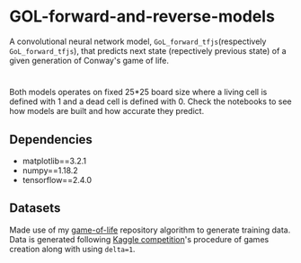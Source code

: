 # GOL-forward-and-reverse-models
A convolutional neural network model, `GoL_forward_tfjs`(respectively `GoL_forward_tfjs`), that predicts next state (repectively previous state) of a given generation of Conway's game of life.
#
Both models operates on fixed 25*25 board size where a living cell is defined with 1 and a dead cell is defined with 0. Check the notebooks to see how models are built and how accurate they predict.

## Dependencies
  - matplotlib==3.2.1
  - numpy==1.18.2
  - tensorflow==2.4.0

## Datasets
Made use of my [game-of-life](https://github.com/ezzakri-anas/game-of-life) repository algorithm to generate training data. Data is generated following [Kaggle competition](https://www.kaggle.com/c/conway-s-reverse-game-of-life/data)'s procedure of games creation along with using `delta=1`.
